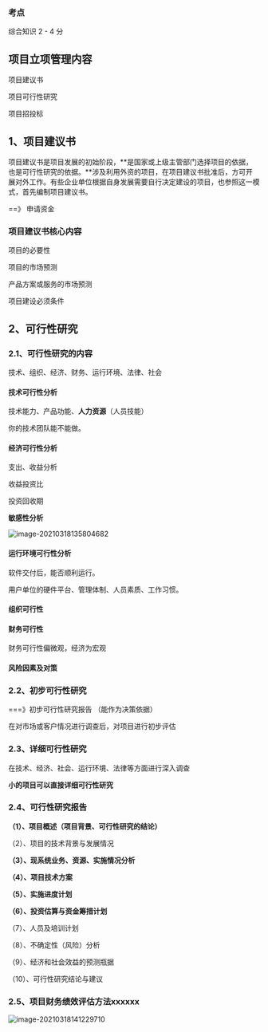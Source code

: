 ### 考点

综合知识 2 - 4 分

## 项目立项管理内容

项目建议书

项目可行性研究

项目招投标

## 1、项目建议书

项目建议书是项目发展的初始阶段，**是国家或上级主管部门选择项目的依据，也是可行性研究的依据。**涉及利用外资的项目，在项目建议书批准后，方可开展对外工作。有些企业单位根据自身发展需要自行决定建设的项目，也参照这一模式，首先编制项目建议书。

==》 申请资金

### 项目建议书核心内容

项目的必要性

项目的市场预测

产品方案或服务的市场预测

项目建设必须条件





## 2、可行性研究

### 2.1、可行性研究的内容

技术、组织、经济、财务、运行环境、法律、社会

#### 技术可行性分析

技术能力、产品功能、**人力资源**（人员技能）

你的技术团队能不能做。

#### 经济可行性分析

支出、收益分析

收益投资比

投资回收期

**敏感性分析**

![image-20210318135804682](C:/Users/Administrator/AppData/Roaming/Typora/typora-user-images/image-20210318135804682.png)

#### 运行环境可行性分析

软件交付后，能否顺利运行。

用户单位的硬件平台、管理体制、人员素质、工作习惯。



#### 组织可行性

#### 财务可行性

财务可行性偏微观，经济为宏观

#### 风险因素及对策



### 2.2、初步可行性研究

===》初步可行性研究报告 （能作为决策依据）

在对市场或客户情况进行调查后，对项目进行初步评估

### 2.3、详细可行性研究

在技术、经济、社会、运行环境、法律等方面进行深入调查

**小的项目可以直接详细可行性研究**



### 2.4、可行性研究报告

**（1）、项目概述（项目背景、可行性研究的结论）**

（2）、项目的技术背景与发展情况

**（3）、现系统业务、资源、实施情况分析**

**（4）、项目技术方案**

**（5）、实施进度计划**

**（6）、投资估算与资金筹措计划**

（7）、人员及培训计划

（8）、不确定性（风险）分析

（9）、经济和社会效益的预测瓶据

（10）、可行性研究结论与建议



### 2.5、项目财务绩效评估方法xxxxxx



![image-20210318141229710](C:/Users/Administrator/AppData/Roaming/Typora/typora-user-images/image-20210318141229710.png)





















































